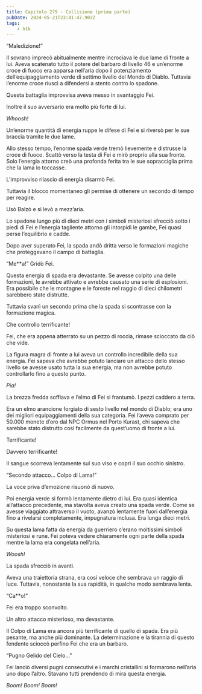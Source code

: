 ```yaml
---
title: Capitolo 279 - Collisione (prima parte)
pubDate: 2024-05-21T23:41:47.903Z
tags:
    - htk
---
```


“Maledizione!”

Il sovrano imprecò abitualmente mentre incrociava le due lame di fronte a lui. Aveva scatenato tutto il potere del barbaro di livello 46 e un’enorme croce di fuoco era apparsa nell’aria dopo il potenziamento dell’equipaggiamento verde di settimo livello del Mondo di Diablo. Tuttavia l’enorme croce riuscì a difendersi a stento contro lo spadone.

Questa battaglia improvvisa aveva messo in svantaggio Fei.

Inoltre il suo avversario era molto più forte di lui.

<em>Whoosh!</em>

Un’enorme quantità di energia ruppe le difese di Fei e si riversò per le sue braccia tramite le due lame.

Allo stesso tempo, l’enorme spada verde tremò lievemente e distrusse la croce di fuoco. Scattò verso la testa di Fei e mirò proprio alla sua fronte. Solo l’energia attorno creò una profonda ferita tra le sue sopracciglia prima che la lama lo toccasse.

L’improvviso rilascio di energia disarmò Fei.

Tuttavia il blocco momentaneo gli permise di ottenere un secondo di tempo per reagire.

Usò Balzò e si levò a mezz’aria.

Lo spadone lungo più di dieci metri con i simboli misteriosi sfrecciò sotto i piedi di Fei e l’energia tagliente attorno gli intorpidì le gambe, Fei quasi perse l’equilibrio e cadde.

Dopo aver superato Fei, la spada andò dritta verso le formazioni magiche che proteggevano il campo di battaglia.

“Me**a!” Gridò Fei.

Questa energia di spada era devastante. Se avesse colpito una delle formazioni, le avrebbe attivato e avrebbe causato una serie di esplosioni. Era possibile che le montagne e le foreste nel raggio di dieci chilometri sarebbero state distrutte.

Tuttavia svanì un secondo prima che la spada si scontrasse con la formazione magica.

Che controllo terrificante!

Fei, che era appena atterrato su un pezzo di roccia, rimase scioccato da ciò che vide.

La figura magra di fronte a lui aveva un controllo incredibile della sua energia. Fei sapeva che avrebbe potuto lanciare un attacco dello stesso livello se avesse usato tutta la sua energia, ma non avrebbe potuto controllarlo fino a questo punto.

<em>Pia!</em>

La brezza fredda soffiava e l’elmo di Fei si frantumò. I pezzi caddero a terra.

Era un elmo arancione forgiato di sesto livello nel mondo di Diablo; era uno dei migliori equipaggiamenti della sua categoria. Fei l’aveva comprato per 50.000 monete d’oro dal NPC Ormus nel Porto Kurast, chi sapeva che sarebbe stato distrutto così facilmente da quest’uomo di fronte a lui.

Terrificante!

Davvero terrificante!

Il sangue scorreva lentamente sul suo viso e coprì il suo occhio sinistro.

“Secondo attacco… Colpo di Lama!”

La voce priva d’emozione risuonò di nuovo.

Poi energia verde si formò lentamente dietro di lui. Era quasi identica all’attacco precedente, ma stavolta aveva creato una spada verde. Come se avesse viaggiato attraverso il vuoto, avanzò lentamente fuori dall’energia fino a rivelarsi completamente, impugnatura inclusa. Era lunga dieci metri.

Su questa lama fatta da energia da guerriero c’erano moltissimi simboli misteriosi e rune. Fei poteva vedere chiaramente ogni parte della spada mentre la lama era congelata nell’aria.

<em>Woosh!</em>

La spada sfrecciò in avanti.

Aveva una traiettoria strana, era così veloce che sembrava un raggio di luce. Tuttavia, nonostante la sua rapidità, in qualche modo sembrava lenta.

“Ca**o!”

Fei era troppo sconvolto.

Un altro attacco misterioso, ma devastante.

Il Colpo di Lama era ancora più terrificante di quello di spada. Era più pesante, ma anche più dominante. La determinazione e la tirannia di questo fendente scioccò perfino Fei che era un barbaro.

“Pugno Gelido del Cielo…”

Fei lanciò diversi pugni consecutivi e i marchi cristallini si formarono nell’aria uno dopo l’altro. Stavano tutti prendendo di mira questa energia.

<em>Boom! Boom! Boom!</em>


